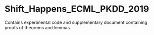 # Shift_Happens_ECML_PKDD_2019
Contains experimental code and supplementary document containing proofs of theorems and lemmas.
